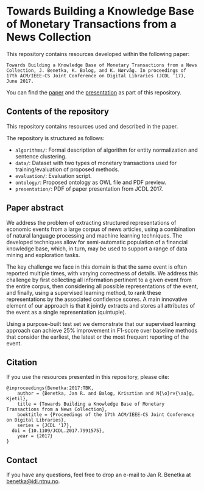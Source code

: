 # Towards Building a Knowledge Base of Monetary Transactions from a News Collection

This repository contains resources developed within the following paper:

	Towards Building a Knowledge Base of Monetary Transactions from a News Collection, J. Benetka, K. Balog, and K. Nørvåg. In proceedings of 17th ACM/IEEE-CS Joint Conference on Digital Libraries (JCDL ’17), June 2017.


You can find the [paper](https://github.com/benetka/kbmt/blob/master/benetka-2017-Towards_Building_a_Knowledge_Base_of_Monetary_Transactions.pdf) and the [presentation](https://github.com/benetka/kbmt/blob/master/presentation/benetka-kbmt-presentation-jcdl2017.pdf) as part of this repository.

## Contents of the repository
This repository contains resources used and described in the paper.

The repository is structured as follows:

- `algorithms/`: Formal description of algorithm for entity normalization and sentence clustering.
- `data/`: Dataset with two types of monetary transactions used for training/evaluation of proposed methods.
- `evaluation/`: Evaluation script.
- `ontology/`: Proposed ontology as OWL file and PDF preview.
- `presentation/`: PDF of paper presentation from JCDL 2017.

## Paper abstract
We address the problem of extracting structured representations of economic events from a large corpus of news articles, using a combination of natural language processing and machine learning techniques. The developed techniques allow for semi-automatic population of a financial knowledge base, which, in turn, may be used to support a range of data mining and exploration tasks.

The key challenge we face in this domain is that the same event is often reported multiple times, with varying correctness of details.  We address this challenge by first collecting all information pertinent to a given event from the entire corpus, then considering all possible representations of the event, and finally, using a supervised learning method, to rank these representations by the associated confidence scores. A main innovative element of our approach is that it jointly extracts and stores all attributes of the event as a single representation (quintuple). 

Using a purpose-built test set we demonstrate that our supervised learning approach can achieve 25\% improvement in F1-score over baseline methods that consider the earliest, the latest or the most frequent reporting of the event.


## Citation

If you use the resources presented in this repository, please cite:

```
@inproceedings{Benetka:2017:TBK,
	author = {Benetka, Jan R. and Balog, Krisztian and N{\o}rv{\aa}g, Kjetil},
	title = {Towards Building a Knowledge Base of Monetary Transactions from a News Collection},
	booktitle = {Proceedings of the 17th ACM/IEEE-CS Joint Conference on Digital Libraries},
	series = {JCDL '17},
  doi = {10.1109/JCDL.2017.7991575},
	year = {2017}
}
```

## Contact

If you have any questions, feel free to drop an e-mail to Jan R. Benetka at <benetka@idi.ntnu.no>.
